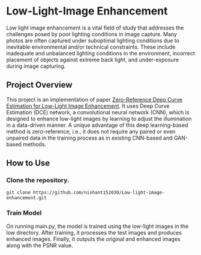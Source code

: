 # Low-Light-Image Enhancement
Low light image enhancement is a vital field of study that addresses the challenges posed by poor lighting conditions in image capture. Many photos are often captured under suboptimal lighting conditions due to inevitable environmental and/or technical constraints. These include inadequate and unbalanced lighting conditions in the environment, incorrect placement of objects against extreme back light, and under-exposure during image capturing.

## Project Overview
This project is an implementation of paper [Zero-Reference Deep Curve Estimation for Low-Light Image Enhancement](https://arxiv.org/pdf/2001.06826v2). It uses Deep Curve Estimation (DCE) network, a convolutional neural network (CNN), which is designed to enhance low-light images by learning to adjust the illumination in a data-driven manner. A unique advantage of this deep learning-based method is zero-reference, i.e., it does not require any paired or even unpaired data in the training process as in existing CNN-based and GAN-based methods.

## How to Use
### Clone the repository.
 ```
 git clone https://github.com/nishant152030/Low-light-image-enhancement.git
 ```
### Train Model
   On running main.py, the model is trained using the low-light images in the low directory. After training, it processes the test images and produces enhanced images. Finally, it outputs the original and enhanced images along with the PSNR value.
